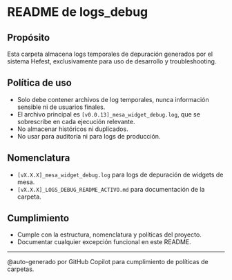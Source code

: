 # README de logs_debug

## Propósito
Esta carpeta almacena logs temporales de depuración generados por el sistema Hefest, exclusivamente para uso de desarrollo y troubleshooting.

## Política de uso
- Solo debe contener archivos de log temporales, nunca información sensible ni de usuarios finales.
- El archivo principal es `[v0.0.13]_mesa_widget_debug.log`, que se sobrescribe en cada ejecución relevante.
- No almacenar históricos ni duplicados.
- No usar para auditoría ni para logs de producción.

## Nomenclatura
- `[vX.X.X]_mesa_widget_debug.log` para logs de depuración de widgets de mesa.
- `[vX.X.X]_LOGS_DEBUG_README_ACTIVO.md` para documentación de la carpeta.

## Cumplimiento
- Cumple con la estructura, nomenclatura y políticas del proyecto.
- Documentar cualquier excepción funcional en este README.

---
@auto-generado por GitHub Copilot para cumplimiento de políticas de carpetas.
